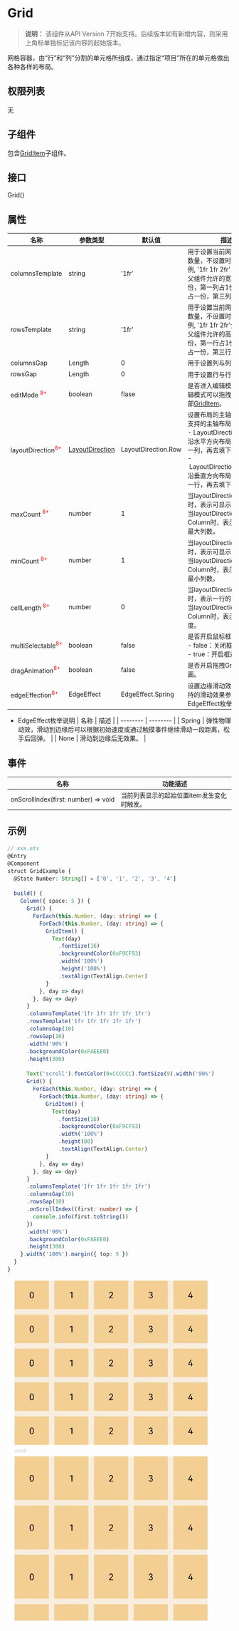 # Grid

>  **说明：**
> 该组件从API Version 7开始支持。后续版本如有新增内容，则采用上角标单独标记该内容的起始版本。

网格容器，由“行”和“列”分割的单元格所组成，通过指定“项目”所在的单元格做出各种各样的布局。




## 权限列表

无


## 子组件

包含[GridItem](ts-container-griditem.md)子组件。


## 接口

Grid()


## 属性

| 名称 | 参数类型 | 默认值 | 描述 |
| -------- | -------- | -------- | -------- |
| columnsTemplate | string | '1fr' | 用于设置当前网格布局列的数量，不设置时默认1列&nbsp;示例,&nbsp;'1fr&nbsp;1fr&nbsp;2fr'&nbsp;分三列，将父组件允许的宽分为4等份，第一列占1份，第二列占一份，第三列占2份。 |
| rowsTemplate | string | '1fr' | 用于设置当前网格布局行的数量，不设置时默认1行&nbsp;示例,&nbsp;'1fr&nbsp;1fr&nbsp;2fr'分三行，将父组件允许的高分为4等份，第一行占1份，第二行占一份，第三行占2份。 |
| columnsGap | Length | 0 | 用于设置列与列的间距。 |
| rowsGap | Length | 0 | 用于设置行与行的间距。 |
| editMode <font color=ff0000><sup>8+</sup></font> | boolean | flase | 是否进入编辑模式，进入编辑模式可以拖拽Gird组件内部[GridItem](ts-container-griditem.md)。 |
| layoutDirection<font color=ff0000><sup>8+</sup></font>  | [LayoutDirection](ts-appendix-enums.md) | LayoutDirection.Row |设置布局的主轴方向，目前支持的主轴布局方向如下：<br/>-&nbsp;LayoutDirection.Row：沿水平方向布局，即先填满一列，再去填下一列。 <br/>-&nbsp;LayoutDirection.Column：沿垂直方向布局，即先填满一行，再去填下一行。|
| maxCount <font color=ff0000><sup>8+</sup></font> | number | 1 | 当layoutDirection是Row时，表示可显示的最大行数<br/>当layoutDirection是Column时，表示可显示的最大列数。 |
| minCount <font color=ff0000><sup>8+</sup></font> | number | 1 | 当layoutDirection是Row时，表示可显示的最小行数<br/>当layoutDirection是Column时，表示可显示的最小列数。 |
| cellLength <font color=ff0000><sup>8+</sup></font> | number | 0 | 当layoutDirection是Row时，表示一行的高度<br/>当layoutDirection是Column时，表示一列的宽度。 |
| multiSelectable<font color=ff0000><sup>8+</sup></font> | boolean | false | 是否开启鼠标框选。<br/>-&nbsp;false：关闭框选。<br/>-&nbsp;true：开启框选。 |
| dragAnimation<font color=ff0000><sup>8+</sup></font> | boolean         | false                 | 是否开启拖拽GridItem动画。 |
| edgeEffection<font color=ff0000><sup>8+</sup></font> | EdgeEffect         | EdgeEffect.Spring     | 设置边缘滑动效果，目前支持的滑动效果参见EdgeEffect枚举说明。 |



- EdgeEffect枚举说明
  | 名称 | 描述 |
  | -------- | -------- |
  | Spring | 弹性物理动效，滑动到边缘后可以根据初始速度或通过触摸事件继续滑动一段距离，松手后回弹。 |
  | None | 滑动到边缘后无效果。 |

## 事件

| 名称 | 功能描述 |
| -------- | -------- |
| onScrollIndex(first:&nbsp;number)&nbsp;=&gt;&nbsp;void | 当前列表显示的起始位置item发生变化时触发。 |

## 示例

```ts
// xxx.ets
@Entry
@Component
struct GridExample {
  @State Number: String[] = ['0', '1', '2', '3', '4']

  build() {
    Column({ space: 5 }) {
      Grid() {
        ForEach(this.Number, (day: string) => {
          ForEach(this.Number, (day: string) => {
            GridItem() {
              Text(day)
                .fontSize(16)
                .backgroundColor(0xF9CF93)
                .width('100%')
                .height('100%')
                .textAlign(TextAlign.Center)
            }
          }, day => day)
        }, day => day)
      }
      .columnsTemplate('1fr 1fr 1fr 1fr 1fr')
      .rowsTemplate('1fr 1fr 1fr 1fr 1fr')
      .columnsGap(10)
      .rowsGap(10)
      .width('90%')
      .backgroundColor(0xFAEEE0)
      .height(300)

      Text('scroll').fontColor(0xCCCCCC).fontSize(9).width('90%')
      Grid() {
        ForEach(this.Number, (day: string) => {
          ForEach(this.Number, (day: string) => {
            GridItem() {
              Text(day)
                .fontSize(16)
                .backgroundColor(0xF9CF93)
                .width('100%')
                .height(80)
                .textAlign(TextAlign.Center)
            }
          }, day => day)
        }, day => day)
      }
      .columnsTemplate('1fr 1fr 1fr 1fr 1fr')
      .columnsGap(10)
      .rowsGap(10)
      .onScrollIndex((first: number) => {
        console.info(first.toString())
      })
      .width('90%')
      .backgroundColor(0xFAEEE0)
      .height(300)
    }.width('100%').margin({ top: 5 })
  }
}
```

![zh-cn_image_0000001219744183](figures/zh-cn_image_0000001219744183.gif)
